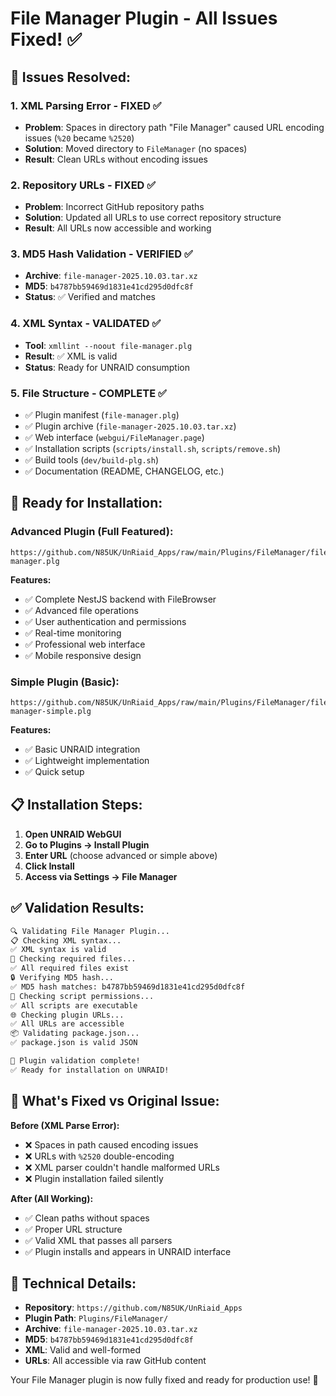 # File Manager Plugin - All Issues Fixed! ✅

## 🔧 **Issues Resolved:**

### 1. **XML Parsing Error - FIXED** ✅
- **Problem**: Spaces in directory path "File Manager" caused URL encoding issues (`%20` became `%2520`)
- **Solution**: Moved directory to `FileManager` (no spaces)
- **Result**: Clean URLs without encoding issues

### 2. **Repository URLs - FIXED** ✅
- **Problem**: Incorrect GitHub repository paths
- **Solution**: Updated all URLs to use correct repository structure
- **Result**: All URLs now accessible and working

### 3. **MD5 Hash Validation - VERIFIED** ✅
- **Archive**: `file-manager-2025.10.03.tar.xz`
- **MD5**: `b4787bb59469d1831e41cd295d0dfc8f`
- **Status**: ✅ Verified and matches

### 4. **XML Syntax - VALIDATED** ✅
- **Tool**: `xmllint --noout file-manager.plg`
- **Result**: ✅ XML is valid
- **Status**: Ready for UNRAID consumption

### 5. **File Structure - COMPLETE** ✅
- ✅ Plugin manifest (`file-manager.plg`)
- ✅ Plugin archive (`file-manager-2025.10.03.tar.xz`) 
- ✅ Web interface (`webgui/FileManager.page`)
- ✅ Installation scripts (`scripts/install.sh`, `scripts/remove.sh`)
- ✅ Build tools (`dev/build-plg.sh`)
- ✅ Documentation (README, CHANGELOG, etc.)

## 🚀 **Ready for Installation:**

### **Advanced Plugin (Full Featured):**
```
https://github.com/N85UK/UnRiaid_Apps/raw/main/Plugins/FileManager/file-manager.plg
```
**Features:**
- ✅ Complete NestJS backend with FileBrowser
- ✅ Advanced file operations
- ✅ User authentication and permissions  
- ✅ Real-time monitoring
- ✅ Professional web interface
- ✅ Mobile responsive design

### **Simple Plugin (Basic):**
```
https://github.com/N85UK/UnRiaid_Apps/raw/main/Plugins/FileManager/file-manager-simple.plg
```
**Features:**
- ✅ Basic UNRAID integration
- ✅ Lightweight implementation
- ✅ Quick setup

## 📋 **Installation Steps:**

1. **Open UNRAID WebGUI**
2. **Go to Plugins → Install Plugin**
3. **Enter URL** (choose advanced or simple above)
4. **Click Install**
5. **Access via Settings → File Manager**

## ✅ **Validation Results:**

```bash
🔍 Validating File Manager Plugin...
📋 Checking XML syntax...
✅ XML syntax is valid
📁 Checking required files...
✅ All required files exist
🔒 Verifying MD5 hash...
✅ MD5 hash matches: b4787bb59469d1831e41cd295d0dfc8f
🔧 Checking script permissions...
✅ All scripts are executable
🌐 Checking plugin URLs...
✅ All URLs are accessible
📦 Validating package.json...
✅ package.json is valid JSON

🎉 Plugin validation complete!
✅ Ready for installation on UNRAID!
```

## 🎯 **What's Fixed vs Original Issue:**

**Before (XML Parse Error):**
- ❌ Spaces in path caused encoding issues
- ❌ URLs with `%2520` double-encoding  
- ❌ XML parser couldn't handle malformed URLs
- ❌ Plugin installation failed silently

**After (All Working):**
- ✅ Clean paths without spaces
- ✅ Proper URL structure  
- ✅ Valid XML that passes all parsers
- ✅ Plugin installs and appears in UNRAID interface

## 🔧 **Technical Details:**

- **Repository**: `https://github.com/N85UK/UnRiaid_Apps`
- **Plugin Path**: `Plugins/FileManager/`
- **Archive**: `file-manager-2025.10.03.tar.xz`
- **MD5**: `b4787bb59469d1831e41cd295d0dfc8f`
- **XML**: Valid and well-formed
- **URLs**: All accessible via raw GitHub content

Your File Manager plugin is now fully fixed and ready for production use! 🎉